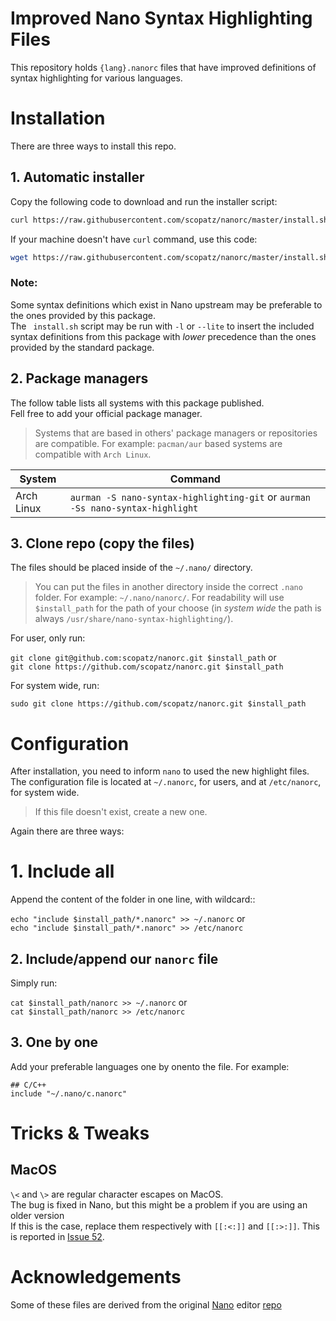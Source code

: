 # Improved Nano Syntax Highlighting Files

This repository holds ``{lang}.nanorc`` files that have improved definitions of syntax highlighting for various languages.

# Installation

There are three ways to install this repo.

## 1. Automatic installer

Copy the following code to download and run the installer script:

```sh
curl https://raw.githubusercontent.com/scopatz/nanorc/master/install.sh | sh
```

If your machine doesn't have `curl` command, use this code:

```sh
wget https://raw.githubusercontent.com/scopatz/nanorc/master/install.sh -O- | sh
```

### Note:

Some syntax definitions which exist in Nano upstream may be preferable to the ones provided by this package.  
The ` install.sh` script may be run with `-l` or `--lite` to insert the included syntax definitions from this package with *lower* precedence than the ones provided by the standard package.

## 2. Package managers

The follow table lists all systems with this package published.  
Fell free to add your official package manager.
> Systems that are based in others' package managers or repositories are compatible. For example: `pacman/aur` based systems are compatible with `Arch Linux`.

| System | Command |
| --- | --- |
| Arch Linux | `aurman -S nano-syntax-highlighting-git` or `aurman -Ss nano-syntax-highlight` |

## 3. Clone repo (copy the files)

The files should be placed inside of the `~/.nano/` directory.

> You can put the files in another directory inside the correct `.nano` folder.
> For example: `~/.nano/nanorc/`.
> For readability will use `$install_path` for the path of your choose (in *system wide* the path is always `/usr/share/nano-syntax-highlighting/`).

For user, only run:

`git clone git@github.com:scopatz/nanorc.git $install_path` or  
`git clone https://github.com/scopatz/nanorc.git $install_path`

For system wide, run:

`sudo git clone https://github.com/scopatz/nanorc.git $install_path`

# Configuration

After installation, you need to inform `nano` to used the new highlight files. 
The configuration file is located at `~/.nanorc`, for users, and at `/etc/nanorc`, for system wide.
> If this file doesn't exist, create a new one.

Again there are three ways:

# 1. Include all

Append the content of the folder in one line, with wildcard::

`echo "include $install_path/*.nanorc" >> ~/.nanorc` or  
`echo "include $install_path/*.nanorc" >> /etc/nanorc`

## 2. Include/append our `nanorc` file

Simply run:

`cat $install_path/nanorc >> ~/.nanorc` or  
`cat $install_path/nanorc >> /etc/nanorc`

## 3. One by one

Add your preferable languages one by onento the file. For example:

```
## C/C++
include "~/.nano/c.nanorc"
```

# Tricks & Tweaks

## MacOS

`\<` and `\>` are regular character escapes on MacOS.  
The bug is fixed in Nano, but this might be a problem if you are using an older version  
If this is the case, replace them respectively with `[[:<:]]` and `[[:>:]]`.
This is reported in [Issue 52](https://github.com/scopatz/nanorc/issues/52).

# Acknowledgements

Some of these files are derived from the original [Nano](https://www.nano-editor.org) editor [repo](https://git.savannah.gnu.org/cgit/nano.git)
